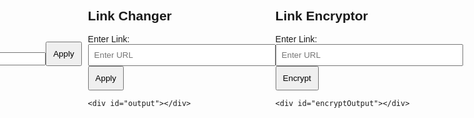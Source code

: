<!DOCTYPE html>
<html lang="en">
<head>
  <meta charset="UTF-8">
  <meta name="viewport" content="width=device-width, initial-scale=1.0">
  <title>Link Modification</title>
</head>
<body>

  <a href="https://www.example.com" id="myLink">Visit Example.com</a>

  <script>
    // Function to open a link in a new tab
    function openInNewTab(url) {
      window.open(url, '_blank');
    }

    // Function to modify the appearance of a link
    function modifyLinkAppearance() {
      var link = document.getElementById('myLink');

      // Change the text content and style of the link
      link.textContent = 'New Text';
      link.style.color = 'red';
      link.style.textDecoration = 'underline';
    }

    // Example: Open the link in a new tab after 2 seconds and modify its appearance
    setTimeout(function() {
      openInNewTab('https://www.example.com');
      modifyLinkAppearance();
    }, 2000);
  </script>

</body>
</html>
<!DOCTYPE html>
<html lang="en">
<head>
  <meta charset="UTF-8">
  <meta name="viewport" content="width=device-width, initial-scale=1.0">
  <title>Background Changer</title>
  <style>
    body {
      margin: 0;
      padding: 0;
      height: 100vh;
      display: flex;
      align-items: center;
      justify-content: center;
      background-size: cover;
      background-position: center;
      transition: background 0.5s ease-in-out;
    }

    #imageInput {
      width: 300px;
      padding: 8px;
    }

    #applyButton {
      padding: 10px;
      cursor: pointer;
    }
  </style>
</head>
<body>

  <label for="imageInput">Image/GIF URL:</label>
  <input type="text" id="imageInput" placeholder="Enter URL">

  <button id="applyButton" onclick="changeBackground()">Apply</button>

  <script>
    function changeBackground() {
      var imageUrl = document.getElementById('imageInput').value;
      document.body.style.backgroundImage = 'url("' + imageUrl + '")';
    }
  </script>

</body>
</html>
<!DOCTYPE html>
<html lang="en">
<head>
  <meta charset="UTF-8">
  <meta name="viewport" content="width=device-width, initial-scale=1.0">
  <title>Link Manipulator</title>
  <style>
    body {
      font-family: Arial, sans-serif;
      margin: 0;
      padding: 20px;
    }

    section {
      margin-bottom: 30px;
    }

    label, button {
      margin-right: 10px;
    }

    #linkInput, #encryptInput {
      width: 300px;
      padding: 8px;
    }

    #applyButton, #encryptButton {
      padding: 10px;
      cursor: pointer;
    }

    #output {
      margin-top: 20px;
      font-weight: bold;
    }
  </style>
</head>
<body>

  <section>
    <h2>Link Changer</h2>
    <label for="linkInput">Enter Link:</label>
    <input type="text" id="linkInput" placeholder="Enter URL">
    <button id="applyButton" onclick="changeLink()">Apply</button>

    <div id="output"></div>
  </section>

  <section>
    <h2>Link Encryptor</h2>
    <label for="encryptInput">Enter Link:</label>
    <input type="text" id="encryptInput" placeholder="Enter URL">
    <button id="encryptButton" onclick="encryptLink()">Encrypt</button>

    <div id="encryptOutput"></div>
  </section>

  <script>
    function changeLink() {
      var link = document.getElementById('linkInput').value;
      window.open(link, '_blank');

      // Change the appearance (modify as needed)
      document.getElementById('linkInput').style.color = 'blue';
      document.getElementById('linkInput').style.textDecoration = 'underline';

      // Display the result
      document.getElementById('output').innerHTML = 'Link changed and opened in a new tab!';
    }

    function encryptLink() {
      var originalLink = document.getElementById('encryptInput').value;
      var encodedLink = btoa(originalLink);

      // Display the result
      document.getElementById('encryptOutput').innerHTML = 'Encrypted Link: ' + encodedLink;
    }
  </script>

</body>
</html>

